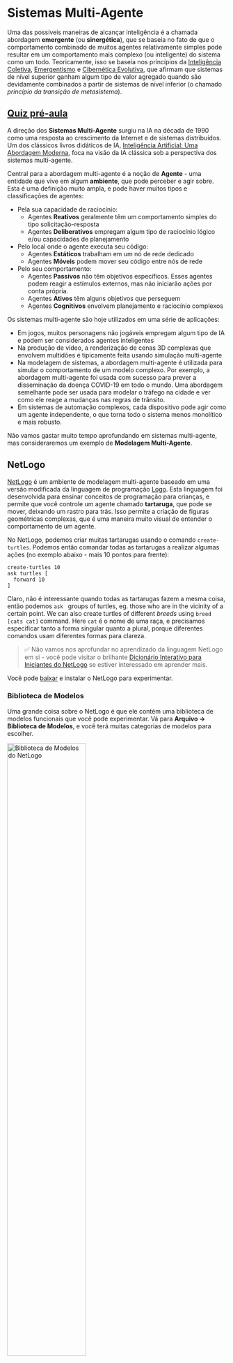 # Sistemas Multi-Agente

Uma das possíveis maneiras de alcançar inteligência é a chamada abordagem **emergente** (ou **sinergética**), que se baseia no fato de que o comportamento combinado de muitos agentes relativamente simples pode resultar em um comportamento mais complexo (ou inteligente) do sistema como um todo. Teoricamente, isso se baseia nos princípios da [Inteligência Coletiva](https://en.wikipedia.org/wiki/Collective_intelligence), [Emergentismo](https://en.wikipedia.org/wiki/Global_brain) e [Cibernética Evolutiva](https://en.wikipedia.org/wiki/Global_brain), que afirmam que sistemas de nível superior ganham algum tipo de valor agregado quando são devidamente combinados a partir de sistemas de nível inferior (o chamado *princípio da transição de metasistema*).

## [Quiz pré-aula](https://red-field-0a6ddfd03.1.azurestaticapps.net/quiz/123)

A direção dos **Sistemas Multi-Agente** surgiu na IA na década de 1990 como uma resposta ao crescimento da Internet e de sistemas distribuídos. Um dos clássicos livros didáticos de IA, [Inteligência Artificial: Uma Abordagem Moderna](https://en.wikipedia.org/wiki/Artificial_Intelligence:_A_Modern_Approach), foca na visão da IA clássica sob a perspectiva dos sistemas multi-agente.

Central para a abordagem multi-agente é a noção de **Agente** - uma entidade que vive em algum **ambiente**, que pode perceber e agir sobre. Esta é uma definição muito ampla, e pode haver muitos tipos e classificações de agentes:

* Pela sua capacidade de raciocínio:
   - Agentes **Reativos** geralmente têm um comportamento simples do tipo solicitação-resposta
   - Agentes **Deliberativos** empregam algum tipo de raciocínio lógico e/ou capacidades de planejamento
* Pelo local onde o agente executa seu código:
   - Agentes **Estáticos** trabalham em um nó de rede dedicado
   - Agentes **Móveis** podem mover seu código entre nós de rede
* Pelo seu comportamento:
   - Agentes **Passivos** não têm objetivos específicos. Esses agentes podem reagir a estímulos externos, mas não iniciarão ações por conta própria.
   - Agentes **Ativos** têm alguns objetivos que perseguem
   - Agentes **Cognitivos** envolvem planejamento e raciocínio complexos

Os sistemas multi-agente são hoje utilizados em uma série de aplicações:

* Em jogos, muitos personagens não jogáveis empregam algum tipo de IA e podem ser considerados agentes inteligentes
* Na produção de vídeo, a renderização de cenas 3D complexas que envolvem multidões é tipicamente feita usando simulação multi-agente
* Na modelagem de sistemas, a abordagem multi-agente é utilizada para simular o comportamento de um modelo complexo. Por exemplo, a abordagem multi-agente foi usada com sucesso para prever a disseminação da doença COVID-19 em todo o mundo. Uma abordagem semelhante pode ser usada para modelar o tráfego na cidade e ver como ele reage a mudanças nas regras de trânsito.
* Em sistemas de automação complexos, cada dispositivo pode agir como um agente independente, o que torna todo o sistema menos monolítico e mais robusto.

Não vamos gastar muito tempo aprofundando em sistemas multi-agente, mas consideraremos um exemplo de **Modelagem Multi-Agente**.

## NetLogo

[NetLogo](https://ccl.northwestern.edu/netlogo/) é um ambiente de modelagem multi-agente baseado em uma versão modificada da linguagem de programação [Logo](https://en.wikipedia.org/wiki/Logo_(programming_language)). Esta linguagem foi desenvolvida para ensinar conceitos de programação para crianças, e permite que você controle um agente chamado **tartaruga**, que pode se mover, deixando um rastro para trás. Isso permite a criação de figuras geométricas complexas, que é uma maneira muito visual de entender o comportamento de um agente.

No NetLogo, podemos criar muitas tartarugas usando o comando `create-turtles`. Podemos então comandar todas as tartarugas a realizar algumas ações (no exemplo abaixo - mais 10 pontos para frente):

```
create-turtles 10
ask turtles [
  forward 10
]
```

Claro, não é interessante quando todas as tartarugas fazem a mesma coisa, então podemos `ask ` groups of turtles, eg. those who are in the vicinity of a certain point. We can also create turtles of different *breeds* using `breed [cats cat]` command. Here `cat` é o nome de uma raça, e precisamos especificar tanto a forma singular quanto a plural, porque diferentes comandos usam diferentes formas para clareza.

> ✅ Não vamos nos aprofundar no aprendizado da linguagem NetLogo em si - você pode visitar o brilhante [Dicionário Interativo para Iniciantes do NetLogo](https://ccl.northwestern.edu/netlogo/bind/) se estiver interessado em aprender mais.

Você pode [baixar](https://ccl.northwestern.edu/netlogo/download.shtml) e instalar o NetLogo para experimentar.

### Biblioteca de Modelos

Uma grande coisa sobre o NetLogo é que ele contém uma biblioteca de modelos funcionais que você pode experimentar. Vá para **Arquivo → Biblioteca de Modelos**, e você terá muitas categorias de modelos para escolher.

<img alt="Biblioteca de Modelos do NetLogo" src="images/NetLogo-ModelLib.png" width="60%"/>

> Uma captura de tela da biblioteca de modelos por Dmitry Soshnikov

Você pode abrir um dos modelos, por exemplo **Biologia → Flocking**.

### Princípios Principais

Após abrir o modelo, você é levado à tela principal do NetLogo. Aqui está um modelo de exemplo que descreve a população de lobos e ovelhas, dado recursos finitos (grama).

![Tela Principal do NetLogo](../../../../../translated_images/NetLogo-Main.32653711ec1a01b3cab22ec0b148e64193d0b979b055285bef329d5e3d6958c5.pt.png)

> Captura de tela por Dmitry Soshnikov

Nesta tela, você pode ver:

* A seção **Interface** que contém:
  - O campo principal, onde todos os agentes vivem
  - Diferentes controles: botões, deslizadores, etc.
  - Gráficos que você pode usar para exibir parâmetros da simulação
* A aba **Código** que contém o editor, onde você pode digitar o programa NetLogo

Na maioria dos casos, a interface teria um botão **Configurar**, que inicializa o estado da simulação, e um botão **Executar** que inicia a execução. Esses são gerenciados pelos manipuladores correspondentes no código que se parecem com isso:

```
to go [
...
]
```

O mundo do NetLogo consiste nos seguintes objetos:

* **Agentes** (tartarugas) que podem se mover pelo campo e fazer algo. Você comanda os agentes usando `ask turtles [...]` syntax, and the code in brackets is executed by all agents in *turtle mode*.
* **Patches** are square areas of the field, on which agents live. You can refer to all agents on the same patch, or you can change patch colors and some other properties. You can also `ask patches` para fazer algo.
* **Observador** é um agente único que controla o mundo. Todos os manipuladores de botões são executados no *modo observador*.

> ✅ A beleza de um ambiente multi-agente é que o código que é executado no modo tartaruga ou no modo patch é executado ao mesmo tempo por todos os agentes em paralelo. Assim, ao escrever um pouco de código e programar o comportamento de um agente individual, você pode criar um comportamento complexo do sistema de simulação como um todo.

### Flocking

Como um exemplo de comportamento multi-agente, vamos considerar **[Flocking](https://en.wikipedia.org/wiki/Flocking_(behavior))**. O Flocking é um padrão complexo que é muito semelhante a como bandos de pássaros voam. Ao observá-los voar, você pode pensar que eles seguem algum tipo de algoritmo coletivo ou que possuem alguma forma de *inteligência coletiva*. No entanto, esse comportamento complexo surge quando cada agente individual (neste caso, um *pássaro*) apenas observa alguns outros agentes a uma curta distância dele e segue três regras simples:

* **Alinhamento** - ele se dirige para a média da direção dos agentes vizinhos
* **Coesão** - ele tenta se dirigir para a posição média dos vizinhos (*atração de longo alcance*)
* **Separação** - ao se aproximar demais de outros pássaros, ele tenta se afastar (*repulsão de curto alcance*)

Você pode executar o exemplo de flocking e observar o comportamento. Você também pode ajustar parâmetros, como *grau de separação* ou *alcance de visão*, que define quão longe cada pássaro pode ver. Observe que, se você diminuir o alcance de visão para 0, todos os pássaros ficam cegos, e o flocking para. Se você diminuir a separação para 0, todos os pássaros se reúnem em uma linha reta.

> ✅ Mude para a aba **Código** e veja onde as três regras de flocking (alinhamento, coesão e separação) estão implementadas no código. Observe como nos referimos apenas àqueles agentes que estão à vista.

### Outros Modelos para Ver

Existem mais alguns modelos interessantes que você pode experimentar:

* **Arte → Fogos de Artifício** mostra como um fogo de artifício pode ser considerado um comportamento coletivo de fluxos individuais de fogo
* **Ciência Social → Tráfego Básico** e **Ciência Social → Grade de Tráfego** mostram o modelo de tráfego urbano em Grade 1D e 2D com ou sem semáforos. Cada carro na simulação segue as seguintes regras:
   - Se o espaço à sua frente estiver vazio - acelere (até uma certa velocidade máxima)
   - Se ele vê um obstáculo à frente - freie (e você pode ajustar quão longe um motorista pode ver)
* **Ciência Social → Festa** mostra como as pessoas se agrupam durante uma festa de coquetel. Você pode encontrar a combinação de parâmetros que leva ao aumento mais rápido da felicidade do grupo.

Como você pode ver por esses exemplos, simulações multi-agente podem ser uma maneira bastante útil de entender o comportamento de um sistema complexo composto por indivíduos que seguem a mesma lógica ou lógica semelhante. Também pode ser usado para controlar agentes virtuais, como [NPCs](https://en.wikipedia.org/wiki/NPC) em jogos de computador, ou agentes em mundos animados em 3D.

## Agentes Deliberativos

Os agentes descritos acima são muito simples, reagindo a mudanças no ambiente usando algum tipo de algoritmo. Como tal, eles são **agentes reativos**. No entanto, às vezes os agentes podem raciocinar e planejar suas ações, caso em que são chamados de **deliberativos**.

Um exemplo típico seria um agente pessoal que recebe uma instrução de um humano para reservar uma viagem de férias. Suponha que existam muitos agentes que vivem na internet, que podem ajudá-lo. Ele deve então entrar em contato com outros agentes para ver quais voos estão disponíveis, quais são os preços dos hotéis para diferentes datas e tentar negociar o melhor preço. Quando o plano de férias estiver completo e confirmado pelo proprietário, ele pode prosseguir com a reserva.

Para fazer isso, os agentes precisam **se comunicar**. Para uma comunicação bem-sucedida, eles precisam de:

* Algumas **línguas padrão para trocar conhecimento**, como [Formato de Intercâmbio de Conhecimento](https://en.wikipedia.org/wiki/Knowledge_Interchange_Format) (KIF) e [Linguagem de Consulta e Manipulação de Conhecimento](https://en.wikipedia.org/wiki/Knowledge_Query_and_Manipulation_Language) (KQML). Essas linguagens são projetadas com base na [Teoria do Ato de Fala](https://en.wikipedia.org/wiki/Speech_act).
* Essas linguagens também devem incluir alguns **protocolos para negociações**, baseados em diferentes **tipos de leilão**.
* Uma **ontologia comum** para usar, para que eles se refiram aos mesmos conceitos conhecendo sua semântica
* Uma maneira de **descobrir** o que diferentes agentes podem fazer, também baseada em algum tipo de ontologia

Agentes deliberativos são muito mais complexos do que reativos, porque eles não apenas reagem a mudanças no ambiente, mas também devem ser capazes de *iniciar* ações. Uma das arquiteturas propostas para agentes deliberativos é a chamada agente de Crença-Desejo-Intenção (BDI):

* **Crenças** formam um conjunto de conhecimentos sobre o ambiente de um agente. Pode ser estruturado como uma base de conhecimento ou um conjunto de regras que um agente pode aplicar a uma situação específica no ambiente.
* **Desejos** definem o que um agente quer fazer, ou seja, seus objetivos. Por exemplo, o objetivo do agente assistente pessoal acima é reservar uma viagem, e o objetivo de um agente de hotel é maximizar o lucro.
* **Intenções** são ações específicas que um agente planeja realizar para alcançar seus objetivos. As ações normalmente mudam o ambiente e causam comunicação com outros agentes.

Existem algumas plataformas disponíveis para construir sistemas multi-agente, como [JADE](https://jade.tilab.com/). [Este artigo](https://arxiv.org/ftp/arxiv/papers/2007/2007.08961.pdf) contém uma revisão das plataformas multi-agente, juntamente com uma breve história dos sistemas multi-agente e seus diferentes cenários de uso.

## Conclusão

Os sistemas multi-agente podem assumir formas muito diferentes e ser usados em muitas aplicações diferentes. 
Todos tendem a focar no comportamento mais simples de um agente individual e alcançar um comportamento mais complexo do sistema geral devido ao **efeito sinérgico**.

## 🚀 Desafio

Leve esta lição para o mundo real e tente conceituar um sistema multi-agente que possa resolver um problema. O que, por exemplo, um sistema multi-agente precisaria fazer para otimizar a rota de um ônibus escolar? Como ele poderia funcionar em uma padaria?

## [Quiz pós-aula](https://red-field-0a6ddfd03.1.azurestaticapps.net/quiz/223)

## Revisão e Autoestudo

Revise o uso desse tipo de sistema na indústria. Escolha um domínio como fabricação ou a indústria de videogames e descubra como os sistemas multi-agente podem ser usados para resolver problemas únicos.

## [Tarefa NetLogo](assignment.md)

**Isenção de responsabilidade**:  
Este documento foi traduzido utilizando serviços de tradução automática baseados em IA. Embora nos esforcemos pela precisão, esteja ciente de que traduções automatizadas podem conter erros ou imprecisões. O documento original em seu idioma nativo deve ser considerado a fonte autoritativa. Para informações críticas, recomenda-se a tradução profissional por um humano. Não nos responsabilizamos por quaisquer mal-entendidos ou interpretações errôneas decorrentes do uso desta tradução.